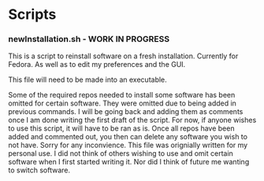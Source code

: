 # Scripts

### newInstallation.sh - WORK IN PROGRESS
This is a script to reinstall software on a fresh installation. Currently for Fedora. As well as to edit my preferences and the GUI.

This file will need to be made into an executable.

Some of the required repos needed to install some software has been omitted for certain software. They were omitted due to being added in previous commands. I will be going back and adding them as comments once I am done writing the first draft of the script.
For now, if anyone wishes to use this script, it will have to be ran as is. Once all repos have been added and commented out, you then can delete any software you wish to not have.
Sorry for any inconvience. This file was orignially written for my personal use. I did not think of others wishing to use and omit certain software when I first started writing it. Nor did I think of future me wanting to switch software.
